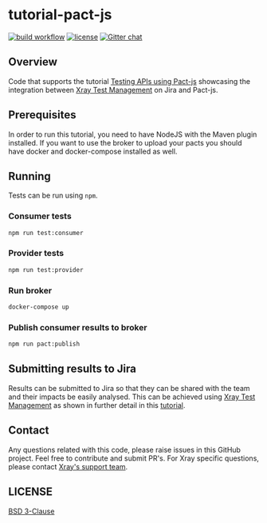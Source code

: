 # tutorial-pact-js

[![build workflow](https://github.com/Xray-App/tutorial-pact-js/actions/workflows/build.yml/badge.svg)](https://github.com/Xray-App/tutorial-pact-js/actions/workflows/build.yml)
[![license](https://img.shields.io/badge/License-BSD%203--Clause-green.svg)](https://opensource.org/licenses/BSD-3-Clause)
[![Gitter chat](https://badges.gitter.im/gitterHQ/gitter.png)](https://gitter.im/Xray-App/community)

## Overview

Code that supports the tutorial [Testing APIs using Pact-js](https://docs.getxray.app/display/XRAYCLOUD/Testing+APIs+using+Pact-js) showcasing the integration between [Xray Test Management](https://www.getxray.app/) on Jira and Pact-js.

## Prerequisites

In order to run this tutorial, you need to have NodeJS with the Maven plugin installed.
If you want to use the broker to upload your pacts you should have docker and docker-compose installed as well.

## Running

Tests can be run using `npm`.

### Consumer tests
```bash
npm run test:consumer
```

### Provider tests
```bash
npm run test:provider
```

### Run broker
```bash
docker-compose up
```

### Publish consumer results to broker
```bash
npm run pact:publish
```


## Submitting results to Jira

Results can be submitted to Jira so that they can be shared with the team and their impacts be easily analysed.
This can be achieved using [Xray Test Management](https://www.getxray.app/) as shown in further detail in this [tutorial](https://docs.getxray.app/display/XRAYCLOUD/Testing+APIs+using+Pact-js).

## Contact

Any questions related with this code, please raise issues in this GitHub project. Feel free to contribute and submit PR's.
For Xray specific questions, please contact [Xray's support team](https://jira.getxray.app/servicedesk/customer/portal/2).


## LICENSE

[BSD 3-Clause](LICENSE)
